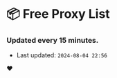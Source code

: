 # :package: Free Proxy List
### Updated every 15 minutes.

- Last updated: `2024-08-04 22:56`

:heart:
